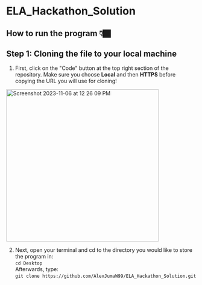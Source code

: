 # ELA_Hackathon_Solution
## How to run the program 👇🏿

## Step 1: Cloning the file to your local machine
1. First, click on the "Code" button at the top right section of the repository.
Make sure you choose **Local** and then **HTTPS** before copying the URL you will use for cloning!


<img width="404" alt="Screenshot 2023-11-06 at 12 26 09 PM" src="https://github.com/AlexJumaW99/ELA_Hackathon_Solution/assets/50864725/c463f36e-e569-4b90-8818-81b1bc60aa75">


2. Next, open your terminal and cd to the directory you would like to store the program in:<br>
```cd Desktop```<br>
Afterwards, type:<br>
```git clone https://github.com/AlexJumaW99/ELA_Hackathon_Solution.git```
